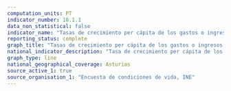 ```yaml
---
computation_units: PT
indicator_number: 10.1.1
data_non_statistical: false
indicator_name: "Tasas de crecimiento per cápita de los gastos o ingresos de los hogares del 40% más pobre de la población y la población total"
reporting_status: complete
graph_title: "Tasas de crecimiento per cápita de los gastos o ingresos de los hogares del 40% más pobre de la población y la población total"
national_indicator_description: "Tasa de crecimiento per cápita de los ingresos de los hogares de la población total"
graph_type: line
national_geographical_coverage: Asturias
source_active_1: true
source_organisation_1: "Encuesta de condiciones de vida, INE"
---
```

